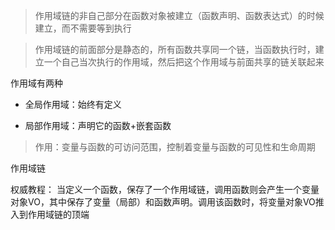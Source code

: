
>作用域链的非自己部分在函数对象被建立（函数声明、函数表达式）的时候建立，而不需要等到执行

>作用域链的前面部分是静态的，所有函数共享同一个链，当函数执行时，建立一个自己当次执行的作用域，然后把这个作用域与前面共享的链关联起来

作用域有两种

* 全局作用域：始终有定义

* 局部作用域：声明它的函数+嵌套函数

> 作用：变量与函数的可访问范围，控制着变量与函数的可见性和生命周期

作用域链

权威教程：
当定义一个函数，保存了一个作用域链，调用函数则会产生一个变量对象VO，其中保存了变量（局部）和函数声明。调用该函数时，将变量对象VO推入到作用域链的顶端





